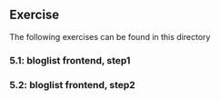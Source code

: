 ## Exercise

The following exercises can be found in this directory

### 5.1: bloglist frontend, step1

### 5.2: bloglist frontend, step2